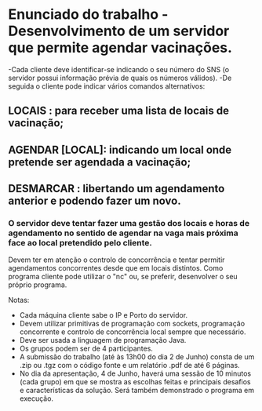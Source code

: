 # Enunciado do trabalho - Desenvolvimento de um servidor que permite agendar vacinações.

-Cada cliente deve identificar-se indicando o seu número do SNS (o servidor possui informação prévia de quais os números válidos). 
-De seguida o cliente pode indicar vários comandos alternativos: 
## LOCAIS : para receber uma lista de locais de vacinação; 
## AGENDAR [LOCAL]: indicando um local onde pretende ser agendada a vacinação; 
## DESMARCAR : libertando  um agendamento anterior e podendo fazer um novo. 
### O servidor deve tentar fazer uma gestão dos locais e horas de agendamento no sentido de agendar na vaga mais próxima face ao local pretendido pelo cliente.

Devem ter em atenção o controlo de concorrência e tentar permitir agendamentos concorrentes desde que em locais distintos.
Como programa cliente pode utilizar o "nc" ou, se preferir, desenvolver o seu próprio    programa.

Notas:

- Cada máquina cliente sabe o IP e Porto do servidor.
- Devem utilizar primitivas de programação com sockets, programação concorrente
e controlo de concorrência local sempre que necessário.
- Deve ser usada a linguagem de programação Java.
- Os grupos podem ser de 4 participantes.
- A submissão do trabalho (até às 13h00 do dia 2 de Junho) consta de um .zip
ou .tgz com o código fonte e um relatório .pdf de até 6 páginas.
- No dia da apresentação, 4 de Junho, haverá uma sessão de 10 minutos
(cada grupo) em que se mostra as escolhas feitas e principais desafios e
características da solução. Será também demonstrado o programa em execução.